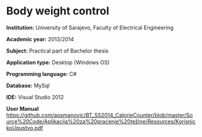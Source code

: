 # Body weight control 

**Institution:** University of Sarajevo, Faculty of Electrical Engineering

**Academic year:** 2013/2014

**Subject:** Practical part of Bachelor thesis

**Application type:** Desktop (Windows OS)

**Programming language:** C#

**Database:** MySql

**IDE:** Visual Studio 2012

**User Manual** https://github.com/aosmanovic/BT_SS2014_CalorieCounter/blob/master/Source%20Code/Aplikacija%20za%20praćenje%20težine/Resources/KorisnickoUpustvo.pdf
